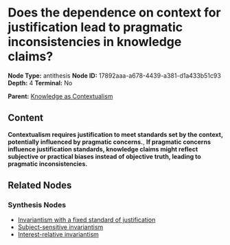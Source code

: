 # Does the dependence on context for justification lead to pragmatic inconsistencies in knowledge claims?

**Node Type:** antithesis
**Node ID:** 17892aaa-a678-4439-a381-d1a433b51c93
**Depth:** 4
**Terminal:** No

**Parent:** [Knowledge as Contextualism](knowledge-as-contextualism-synthesis-34a646f3-6bed-4d6b-8194-a00ffa60b5bb.md)

## Content

**Contextualism requires justification to meet standards set by the context, potentially influenced by pragmatic concerns.**, **If pragmatic concerns influence justification standards, knowledge claims might reflect subjective or practical biases instead of objective truth, leading to pragmatic inconsistencies.**

## Related Nodes

### Synthesis Nodes

- [Invariantism with a fixed standard of justification](invariantism-with-a-fixed-standard-of-justification-synthesis-900ac612-3512-4dec-9ce0-29944ce7239e.md)
- [Subject-sensitive invariantism](subject-sensitive-invariantism-synthesis-b601d811-61a4-4b7f-90bd-89526a34912d.md)
- [Interest-relative invariantism](interest-relative-invariantism-synthesis-705e6ef4-1413-4b58-8ed1-107508ba8aea.md)
